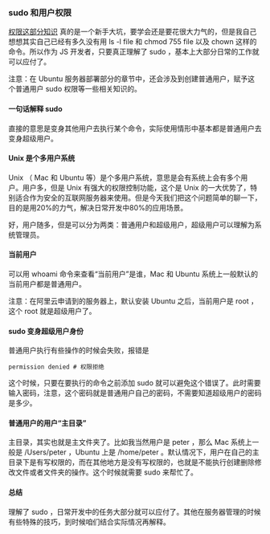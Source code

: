 ### sudo 和用户权限

[权限这部分知识](http://billie66.github.io/TLCL/book/chap10.html) 真的是一个新手大坑，要学会还是要花很大力气的，但是我自己想想其实自己已经有多久没有用 ls -l file 和 chmod 755 file 以及 chown 这样的命令。所以作为 JS 开发者，只要真正理解了 sudo ，基本上大部分日常的工作就可以应付了。

注意：在 Ubuntu 服务器部署部分的章节中，还会涉及到创建普通用户，赋予这个普通用户 sudo 权限等一些相关知识的。

#### 一句话解释 sudo

直接的意思是变身其他用户去执行某个命令，实际使用情形中基本都是普通用户去变身超级用户。

#### Unix 是个多用户系统

Unix （ Mac 和 Ubuntu 等）是个多用户系统，意思是会有系统上会有多个用户。用户多，但是 Unix 有强大的权限控制功能，这个是 Unix 的一大优势了，特别适合作为安全的互联网服务器来使用。但是今天我们把这个问题简单的聊一下，目的是用20%的力气，解决日常开发中80%的应用场景。

好，用户随多，但是可以分为两类：普通用户和超级用户，超级用户可以理解为系统管理员。

#### 当前用户

可以用 whoami 命令来查看“当前用户”是谁，Mac 和 Ubuntu 系统上一般默认的当前用户都是普通用户。

注意：在阿里云申请到的服务器上，默认安装 Ubuntu 之后，当前用户是 root ，这个 root 就是超级用户了。

#### sudo 变身超级用户身份

普通用户执行有些操作的时候会失败，报错是

```
permission denied # 权限拒绝

```
这个时候，只要在要执行的命令之前添加 sudo 就可以避免这个错误了。此时需要输入密码，注意，这个密码就是普通用户自己的密码，不需要知道超级用户的密码是多少。

#### 普通用户的用户“主目录”

主目录，其实也就是主文件夹了。比如我当然用户是 peter ，那么 Mac 系统上一般是 /Users/peter ，Ubuntu 上是 /home/peter 。默认情况下，用户在自己的主目录下是有写权限的，而在其他地方是没有写权限的，也就是不能执行创建删除修改文件或者文件夹的操作。这个时候就需要 sudo 来帮忙了。

#### 总结

理解了 sudo ，日常开发中的任务大部分就可以应付了。其他在服务器管理的时候有些特殊的技巧，到时候咱们结合实际情况再解释。
